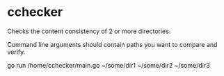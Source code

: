 # cchecker
Checks the content consistency of 2 or more directories.

Command line arguments should contain paths you want to compare and verify.

go run /home/cchecker/main.go ~/some/dir1 ~/some/dir2 ~/some/dir3
